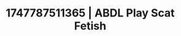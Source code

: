 ---
categories:
- Tasteful nudity
- VR porn
- Butt plug play
- Virtual intimacy
- Intimate POV
image: /assets/images/1747787511365.jpg
layout: post
seo:
  description: Featured content with sensual ABDL Play, Scat Fetish. HD images available.
  keywords: ABDL Play, Scat Fetish
  og_image: /assets/images/1747787511365.jpg
  schema_type: VisualArtwork
tags:
- ABDL Play
- '#1747787511365'
- Scat Fetish
title: 1747787511365 | ABDL Play Scat Fetish
---